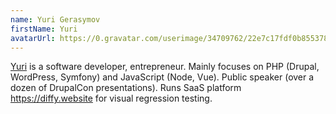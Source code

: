 ```yaml
---
name: Yuri Gerasymov
firstName: Yuri
avatarUrl: https://0.gravatar.com/userimage/34709762/22e7c17fdf0b855378ae3082f902037b.jpeg?size=128
---
```


[Yuri](https://www.drupal.org/u/ygerasimov) is a software developer, entrepreneur. Mainly focuses on PHP (Drupal, WordPress, Symfony) and JavaScript (Node, Vue). Public speaker (over a dozen of DrupalCon presentations). Runs SaaS platform https://diffy.website for visual regression testing.
